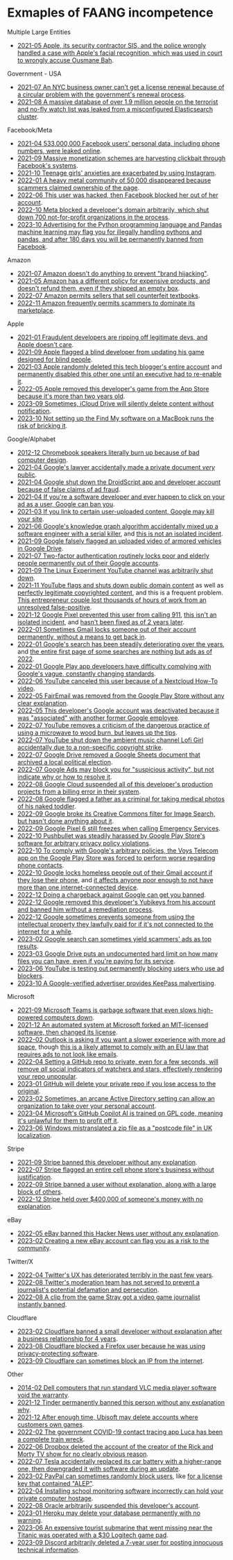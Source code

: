 
# Exmaples of FAANG incompetence

Multiple Large Entities

- [2021-05 Apple, its security contractor SIS, and the police wrongly handled a case with Apple's facial recognition, which was used in court to wrongly accuse Ousmane Bah](https://web.archive.org/web/20210529005443/https://www.theregister.com/2021/05/29/apple_sis_lawsuit/).

Government - USA

- [2021-07 An NYC business owner can't get a license renewal because of a circular problem with the government's renewal process](https://web.archive.org/web/20210712005825/https://www.youtube.com/watch?v=5oDjSoic9Zk).
- [2021-08 A massive database of over 1.9 million people on the terrorist and no-fly watch list was leaked from a misconfigured Elasticsearch cluster](https://web.archive.org/web/20210816165624/https://www.bleepingcomputer.com/news/security/secret-terrorist-watchlist-with-2-million-records-exposed-online/).

Facebook/Meta

- [2021-04 533,000,000 Facebook users' personal data, including phone numbers, were leaked online](https://web.archive.org/web/20210403144253/https://www.businessinsider.com/stolen-data-of-533-million-facebook-users-leaked-online-2021-4?r=US&IR=T).
- [2021-09 Massive monetization schemes are harvesting clickbait through Facebook's systems](https://web.archive.org/web/20210927160948/https://www.politicalorphans.com/something-weird-is-happening-on-facebook/).
- [2021-10 Teenage girls' anxieties are exacerbated by using Instagram](https://web.archive.org/web/20211006125828/https://twitter.com/nireyal/status/1443882540868063241?s=21).
- [2022-01 A heavy metal community of 50,000 disappeared because scammers claimed ownership of the page](https://news.ycombinator.com/item?id=30102240).
- [2022-06 This user was hacked, then Facebook blocked her out of her account](https://web.archive.org/web/20220610023623/https://emilycordes.com/facebook/).
- [2022-10 Meta blocked a developer's domain arbitrarily, which shut down 700 not-for-profit organizations in the process](https://web.archive.org/web/20221006120059/https://www.simonbackx.com/blocked-by-meta/).
- [2023-10 Advertising for the Python programming language and Pandas machine learning may flag you for illegally handling pythons and pandas, and after 180 days you will be permanently banned from Facebook](https://web.archive.org/web/20231019063224/https://lerner.co.il/2023/10/19/im-banned-for-life-from-advertising-on-meta-because-i-teach-python/).

Amazon

- [2021-07 Amazon doesn't do anything to prevent "brand hijacking"](https://web.archive.org/web/20210726152128/https://www.kleinbottle.com/Amazon_Brand_Hijacking.html).
- [2021-05 Amazon has a different policy for expensive products, and doesn't refund them, even if they shipped an empty box](https://web.archive.org/web/20210526200740/https://petapixel.com/2021/05/26/couple-buys-7000-camera-from-amazon-gets-empty-boxes-instead/).
- [2022-07 Amazon permits sellers that sell counterfeit textbooks](https://web.archive.org/web/20220723194937/https://twitter.com/fchollet/status/1550930876183166976).
- [2022-11 Amazon frequently permits scammers to dominate its marketplace](https://archive.is/20221203045038/https://medium.com/@david073/7-million-dollar-amazon-bankrupt-cf977fb085f5).

Apple

- [2021-01 Fraudulent developers are ripping off legitimate devs, and Apple doesn't care](https://web.archive.org/web/20210131224724/https://twitter.com/keleftheriou/status/1356011069395755009).
- [2021-09 Apple flagged a blind developer from updating his game designed for blind people](https://web.archive.org/web/20210926064939/https://www.applevis.com/forum/accessibility-advocacy/apples-app-review-team-accessible-hangman).
- [2021-03 Apple randomly deleted this tech blogger's entire account](https://web.archive.org/web/20210302012837/https://dcurt.is/apple-card-can-disable-your-icloud-account) and [permanently disabled this other one until an executive had to re-enable it](https://web.archive.org/web/20211209212703/https://merecivilian.com/apple-broke-up-with-me/).
- [2022-05 Apple removed this developer's game from the App Store because it's more than two years old](https://web.archive.org/web/20220524045137/https://twitter.com/protopop/status/1517701619374338050).
- [2023-09 Sometimes, iCloud Drive will silently delete content without notification](https://web.archive.org/web/20230930164015/https://www.dominikmayer.com/2023/09/icloud-drive-silently-deletes-your-content/).
- [2023-10 Not setting up the Find My software on a MacBook runs the risk of bricking it](https://web.archive.org/web/20231013024349/https://www.tokyodev.com/articles/not-setting-up-find-my-bricked-my-macbook).

Google/Alphabet

- [2012-12 Chromebook speakers literally burn up because of bad computer design](https://web.archive.org/web/20130115185346/http://marcin.juszkiewicz.com.pl/2012/12/10/how-to-fry-speakers-in-your-chromebook/).
- [2021-04 Google's lawyer accidentally made a private document *very* public](https://web.archive.org/web/20210411010825/https://mattstoller.substack.com/p/when-googles-fancy-lawyers-screw).
- [2021-04 Google shut down the DroidScript app and developer account because of false claims of ad fraud](https://web.archive.org/web/20210424154604/https://groups.google.com/g/androidscript/c/Mbh5TZ6YYnA/m/GflwflqaDAAJ).
- [2021-04 If you're a software developer and ever happen to click on your ad as a user, Google can ban you](https://web.archive.org/web/20210428032409/https://danfabulich.medium.com/never-run-google-ads-if-you-have-an-android-app-897a20604450).
- [2021-03 If you link to certain user-uploaded content, Google may kill your site](https://web.archive.org/web/20210306181413/https://www.uploader.win/blog/).
- [2021-06 Google's knowledge graph algorithm accidentally mixed up a software engineer with a serial killer](https://web.archive.org/web/20210624184945/https://hristo-georgiev.com/google-turned-me-into-a-serial-killer), and [this is not an isolated incident](https://web.archive.org/web/20210818025337/https://news.ycombinator.com/item?id=28216733).
- [2021-09 Google falsely flagged an uploaded video of armored vehicles in Google Drive](https://web.archive.org/web/20210922051832/https://support.google.com/drive/thread/127021326/google-has-locked-my-account-for-sharing-a-historical-archive-they-labeled-as-terrorist-activity?hl=en).
- [2021-07 Two-factor authentication routinely locks poor and elderly people permanently out of their Google accounts](https://web.archive.org/web/20220801114004/https://docs.google.com/document/d/1f6HPQbUjslcbjVHkJkAgYmQmBV3PRRHEcx4WL5rxuE8/preview).
- [2021-09 The Linux Experiment YouTube channel was arbitrarily shut down](https://web.archive.org/web/20210913113140/https://twitter.com/thelinuxEXP/status/1434952628337795072).
- [2021-11 YouTube flags and shuts down public domain content](https://web.archive.org/web/20211110023207/https://www.improbable.com/2021/09/22/youtube-the-ig-nobel-prizes-and-the-year-1914/) as well as [perfectly legitimate copyrighted content](https://web.archive.org/web/20211019183028/https://larryjordan.com/articles/youtube-filmmakers-presumed-guilty-until-maybe-proven-innocent/), and this is a frequent problem. [This entrepreneur couple lost thousands of hours of work from an unresolved false-positive](https://news.ycombinator.com/item?id=30401241).
- [2021-12 Google Pixel prevented this user from calling 911](https://web.archive.org/web/20211211153913/https://old.reddit.com/r/GooglePixel/comments/r4xz1f/pixel_prevented_me_from_calling_911/), [this isn't an isolated incident](https://web.archive.org/web/20221124004549/https://www.actionnewsjax.com/news/local/investigates-very-scary-cell-phone-issue-dialing-911/ZNT76HVHRRCB5AUVRTT7JL43DM/), and [hasn't been fixed as of 2 years later](https://web.archive.org/web/20230930095224/https://www.androidauthority.com/psa-google-pixel-911-emergency-calling-issues-3362990/).
- [2022-01 Sometimes Gmail locks someone out of their account permanently, without a means to get back in](https://news.ycombinator.com/item?id=30051054).
- [2022-01 Google's search has been steadily deteriorating over the years](https://web.archive.org/web/20220124220609/https://www.surgehq.ai/blog/is-google-search-deteriorating-measuring-search-quality-in-2022), and [the entire first page of some searches are nothing but ads as of 2022](https://web.archive.org/web/20220205232131/https://twitter.com/spakhm/status/1489480845979095040).
- [2022-01 Google Play app developers have difficulty complying with Google's vague, constantly changing standards](https://web.archive.org/web/20220118162140/https://sylviavanos.nl/blog/2021/12/24/google_play_hell.html).
- [2022-06 YouTube canceled this user because of a Nextcloud How-To video](https://web.archive.org/web/20220603090144/https://mccormick.cx/news/entries/youtube-cancelled-my-nextcloud-how-to-video).
- [2022-05 FairEmail was removed from the Google Play Store without any clear explanation](https://news.ycombinator.com/item?id=31432334).
- [2022-05 This developer's Google account was deactivated because it was "associated" with another former Google employee](https://web.archive.org/web/20220506220044/https://old.reddit.com/r/androiddev/comments/ts6jfg/google_has_terminated_our_developer_account_says/).
- [2022-07 YouTube removes a criticism of the dangerous practice of using a microwave to wood burn, but leaves up the tips](https://web.archive.org/web/20220702001022/https://boingboing.net/2022/07/01/youtube-removes-criticism-of-dangerous-fractal-wood-burning-instructions-but-leaves-up-the-lethal-tips.html).
- [2022-07 YouTube shut down the ambient music channel Lofi Girl accidentally due to a non-specific copyright strike](https://web.archive.org/web/20220712104314/https://www.bbc.com/news/newsbeat-62133768).
- [2022-07 Google Drive removed a Google Sheets document that archived a local political election](https://web.archive.org/web/20220713162938/https://twitter.com/mkramer/status/1547256544332488708).
- [2022-07 Google Ads may block you for "suspicious activity", but not indicate why or how to resolve it](https://web.archive.org/web/20220726123850/https://paulbutler.org/2022/why-is-it-so-hard-to-give-google-money/).
- [2022-08 Google Cloud suspended all of this developer's production projects from a billing error in their system](https://news.ycombinator.com/item?id=32547912).
- [2022-08 Google flagged a father as a criminal for taking medical photos of his naked toddler](https://archive.ph/tL6wk).
- [2022-09 Google broke its Creative Commons filter for Image Search, but hasn't done anything about it](https://web.archive.org/web/20220927072701/https://cogdogblog.com/2022/09/google-broke-cc-image-search/).
- [2022-09 Google Pixel 6 still freezes when calling Emergency Services](https://web.archive.org/web/20220904045335/https://old.reddit.com/r/GooglePixel/comments/x5ea32/life_and_death_down_to_a_software_glitch/).
- [2022-10 Pushbullet was steadily harassed by Google Play Store's software for arbitrary privacy policy violations](https://web.archive.org/web/20221027174837/https://blog.pushbullet.com/2022/10/27/how-we-became-the-worlds-foremost-expert-on-google-play-store-policy-violations).
- [2022-10 To comply with Google's arbitrary policies, the Voys Telecom app on the Google Play Store was forced to perform worse regarding phone contacts](https://web.archive.org/web/20221020114538/https://www.voys.co.za/blog/how-google-is-forcing-us-to-make-our-open-source-app-worse/).
- [2022-10 Google locks homeless people out of their Gmail account if they lose their phone](https://web.archive.org/web/20221006202746/https://twitter.com/chadloder/status/1577880638044020736), and [it affects anyone poor enough to not have more than one internet-connected device](https://news.ycombinator.com/item?id=33963269).
- [2022-12 Doing a chargeback against Google can get you banned](https://web.archive.org/web/20230204083856/https://old.reddit.com/r/tifu/comments/zndbku/tifu_by_accidentally_buying_two_google_pixels_and/).
- [2022-12 Google removed this developer's Yubikeys from his account and banned him without a remediation process](https://web.archive.org/web/20221227072456/https://lunnova.dev/articles/google-just-to-be-safe/).
- [2022-12 Google sometimes prevents someone from using the intellectual property they lawfully paid for if it's not connected to the internet for a while](https://web.archive.org/web/20221225220233/https://deijin.bearblog.dev/im-done-with-google/).
- [2023-02 Google search can sometimes yield scammers' ads as top results](https://web.archive.org/web/20230224033733/https://twitter.com/doctorow/status/1628948906657878016).
- [2023-03 Google Drive puts an undocumented hard limit on how many files you can have, even if you're paying for its service](https://web.archive.org/web/20230331183021/https://arstechnica.com/gadgets/2023/03/google-drive-does-a-surprise-rollout-of-file-limits-locking-out-some-users/).
- [2023-06 YouTube is testing out permanently blocking users who use ad blockers](https://web.archive.org/web/20230628202558/https://www.androidpolice.com/youtube-ad-blockers-three-strikes/).
- [2023-10 A Google-verified advertiser provides KeePass malvertising](https://web.archive.org/web/20231019045124/https://arstechnica.com/security/2023/10/google-hosted-malvertising-leads-to-fake-keepass-site-that-looks-genuine/).

Microsoft

- [2021-09 Microsoft Teams is garbage software that even slows high-powered computers down](https://web.archive.org/web/20211116164908/https://techcommunity.microsoft.com/t5/microsoft-teams/teams-is-killing-my-mac-every-day/m-p/2790094).
- [2021-12 An automated system at Microsoft forked an MIT-licensed software, then changed its license](https://web.archive.org/web/20211227131802/https://github.com/microsoft/grpc_bench/commit/04c7143a39a0bb243369e31f3b3b797449468fdb).
- [2022-02 Outlook is asking if you want a slower experience with more ad space](https://web.archive.org/web/20220220191444/https://twitter.com/louisnicholls_/status/1487179285177815047), though [this is a likely attempt to comply with an EU law that requires ads to not look like emails](https://web.archive.org/web/20220220192618/https://www.insideprivacy.com/european-union-2/court-of-justice-of-the-eu-finds-that-advertising-shown-in-email-inbox-is-subject-to-rules-on-direct-marketing/).
- [2022-04 Setting a GitHub repo to private, even for a few seconds, will remove *all* social indicators of watchers and stars, effectively rendering your repo unpopular](https://web.archive.org/web/20220414183939/https://httpie.io/blog/stardust).
- [2023-01 GitHub will delete your private repo if you lose access to the original](https://news.ycombinator.com/item?id=34600985).
- [2023-02 Sometimes, an arcane Active Directory setting can allow an organization to take over your personal account](https://web.archive.org/web/20230225061310/https://www.jeffgeerling.com/blog/2023/my-daughters-school-took-over-my-personal-microsoft-account).
- [2023-04 Microsoft's GitHub Copilot AI is trained on GPL code, meaning it's unlawful for them to profit off it](https://web.archive.org/web/20230421183002/https://codeium.com/blog/copilot-trains-on-gpl-codeium-does-not).
- [2023-06 Windows mistranslated a zip file as a "postcode file" in UK localization](https://web.archive.org/web/20230606160932/https://twitter.com/JymFox/status/1665799627377975300).

Stripe

- [2021-09 Stripe banned this developer without any explanation](https://justuseapp.com/page/stripe-ban).
- [2022-07 Stripe flagged an entire cell phone store's business without justification](https://web.archive.org/web/20221221064138/https://old.reddit.com/r/tifu/comments/wa230m/tifu_by_using_stripe_as_a_payment_processor_for/).
- [2022-09 Stripe banned a user without explanation, along with a large block of others](https://news.ycombinator.com/item?id=32854528).
- [2022-12 Stripe held over $400,000 of someone's money with no explanation](https://news.ycombinator.com/item?id=34233011).

eBay

- [2022-05 eBay banned this Hacker News user without any explanation](https://news.ycombinator.com/item?id=31305341).
- [2023-02 Creating a new eBay account can flag you as a risk to the community](https://web.archive.org/web/20230223160810/https://twitter.com/rafahari/status/1628765429790277632).

Twitter/X

- [2022-04 Twitter's UX has deteriorated terribly in the past few years](https://web.archive.org/web/20220417023244/https://annoying.technology/posts/e6901c0ea272f57d/).
- [2022-08 Twitter's moderation team has not served to prevent a journalist's potential defamation and persecution](https://web.archive.org/web/20220828095439/https://waqas.xyz/post/).
- [2022-08 A clip from the game Stray got a video game journalist instantly banned](https://web.archive.org/web/20220826224717/https://www.fanbyte.com/games/features/how-a-clip-from-stray-got-me-banned-from-twitter/).

Cloudflare

- [2023-02 Cloudflare banned a small developer without explanation after a business relationship for 4 years](https://news.ycombinator.com/item?id=34639212).
- [2023-08 Cloudflare blocked a Firefox user because he was using privacy-protecting software](https://web.archive.org/web/20230817023913/https://jrhawley.ca/2023/08/07/blocked-by-cloudflare).
- [2023-09 Cloudflare can sometimes block an IP from the internet](https://web.archive.org/web/20230731205555/https://www.ctrl.blog/entry/cloudflare-ip-blockade.html).

Other

- [2014-02 Dell computers that run standard VLC media player software void the warranty](https://archive.is/OsopH).
- [2021-12 Tinder permanently banned this person without any explanation why](https://web.archive.org/web/20211223221840/https://paulefou.com/blog/tinder-permaban).
- [2021-12 After enough time, Ubisoft may delete accounts where customers own games](https://web.archive.org/web/20211227052019/https://mmos.com/news/ubisoft-deleted-account-with-hundreds-of-dollars-worth-of-games-for-inactivity).
- [2022-02 The government COVID-19 contact tracing app Luca has been a complete train wreck](https://web.archive.org/web/20220208111630/https://www.ccc.de/en/updates/2021/luca-app-ccc-fordert-bundesnotbremse).
- [2022-06 Dropbox deleted the account of the creator of the Rick and Morty TV show for no clearly obvious reason](https://web.archive.org/web/20220610192816/https://twitter.com/JustinRoiland/status/1534670496402268160).
- [2022-07 Tesla accidentally replaced its car battery with a higher-range one, then downgraded it with software during an update](https://web.archive.org/web/20220726173029/https://twitter.com/wk057/status/1551713024171548672).
- [2023-02 PayPal can sometimes randomly block users](https://news.ycombinator.com/item?id=34913596), like [for a license key that contained "ALEP"](https://web.archive.org/web/20230328074857/https://twitter.com/littlesnitch/status/1640436716895870985).
- [2022-04 Installing school monitoring software incorrectly can hold your private computer hostage](https://news.ycombinator.com/item?id=30911623).
- [2022-08 Oracle arbitrarily suspended this developer's account](https://web.archive.org/web/20220802140547/https://batin.sh/blog/oracle-suspended-my-account/).
- [2023-01 Heroku may delete your database permanently with no warning](https://news.ycombinator.com/item?id=34598563).
- [2023-06 An expensive tourist submarine that went missing near the Titanic was operated with a $30 Logitech game pad](https://web.archive.org/web/20230620165941/https://arstechnica.com/gaming/2023/06/submarine-missing-near-titanic-used-a-30-logitech-gamepad-for-steering/).
- [2023-09 Discord arbitrarily deleted a 7-year user for posting innocuous technical information](https://news.ycombinator.com/item?id=37364605).

